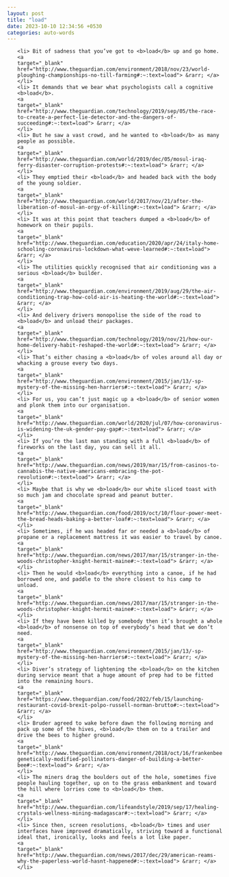 ```yaml
---
layout: post
title: "load"
date: 2023-10-10 12:34:56 +0530
categories: auto-words
---
```

<ol>

    <li> Bit of sadness that you’ve got to <b>load</b> up and go home.
    <a 
    target="_blank" 
    href="http://www.theguardian.com/environment/2018/nov/23/world-ploughing-championships-no-till-farming#:~:text=load"> &rarr; </a>
    </li>
    <li> It demands that we bear what psychologists call a cognitive <b>load</b>.
    <a 
    target="_blank" 
    href="http://www.theguardian.com/technology/2019/sep/05/the-race-to-create-a-perfect-lie-detector-and-the-dangers-of-succeeding#:~:text=load"> &rarr; </a>
    </li>
    <li> But he saw a vast crowd, and he wanted to <b>load</b> as many people as possible.
    <a 
    target="_blank" 
    href="http://www.theguardian.com/world/2019/dec/05/mosul-iraq-ferry-disaster-corruption-protests#:~:text=load"> &rarr; </a>
    </li>
    <li> They emptied their <b>load</b> and headed back with the body of the young soldier.
    <a 
    target="_blank" 
    href="http://www.theguardian.com/world/2017/nov/21/after-the-liberation-of-mosul-an-orgy-of-killing#:~:text=load"> &rarr; </a>
    </li>
    <li> It was at this point that teachers dumped a <b>load</b> of homework on their pupils.
    <a 
    target="_blank" 
    href="http://www.theguardian.com/education/2020/apr/24/italy-home-schooling-coronavirus-lockdown-what-weve-learned#:~:text=load"> &rarr; </a>
    </li>
    <li> The utilities quickly recognised that air conditioning was a serious <b>load</b> builder.
    <a 
    target="_blank" 
    href="http://www.theguardian.com/environment/2019/aug/29/the-air-conditioning-trap-how-cold-air-is-heating-the-world#:~:text=load"> &rarr; </a>
    </li>
    <li> And delivery drivers monopolise the side of the road to <b>load</b> and unload their packages.
    <a 
    target="_blank" 
    href="http://www.theguardian.com/technology/2019/nov/21/how-our-home-delivery-habit-reshaped-the-world#:~:text=load"> &rarr; </a>
    </li>
    <li> That’s either chasing a <b>load</b> of voles around all day or whacking a grouse every two days.
    <a 
    target="_blank" 
    href="http://www.theguardian.com/environment/2015/jan/13/-sp-mystery-of-the-missing-hen-harriers#:~:text=load"> &rarr; </a>
    </li>
    <li> For us, you can’t just magic up a <b>load</b> of senior women and plonk them into our organisation.
    <a 
    target="_blank" 
    href="http://www.theguardian.com/world/2020/jul/07/how-coronavirus-is-widening-the-uk-gender-pay-gap#:~:text=load"> &rarr; </a>
    </li>
    <li> If you’re the last man standing with a full <b>load</b> of fireworks on the last day, you can sell it all.
    <a 
    target="_blank" 
    href="http://www.theguardian.com/news/2019/mar/15/from-casinos-to-cannabis-the-native-americans-embracing-the-pot-revolution#:~:text=load"> &rarr; </a>
    </li>
    <li> Maybe that is why we <b>load</b> our white sliced toast with so much jam and chocolate spread and peanut butter.
    <a 
    target="_blank" 
    href="http://www.theguardian.com/food/2019/oct/10/flour-power-meet-the-bread-heads-baking-a-better-loaf#:~:text=load"> &rarr; </a>
    </li>
    <li> Sometimes, if he was headed far or needed a <b>load</b> of propane or a replacement mattress it was easier to travel by canoe.
    <a 
    target="_blank" 
    href="http://www.theguardian.com/news/2017/mar/15/stranger-in-the-woods-christopher-knight-hermit-maine#:~:text=load"> &rarr; </a>
    </li>
    <li> Then he would <b>load</b> everything into a canoe, if he had borrowed one, and paddle to the shore closest to his camp to unload.
    <a 
    target="_blank" 
    href="http://www.theguardian.com/news/2017/mar/15/stranger-in-the-woods-christopher-knight-hermit-maine#:~:text=load"> &rarr; </a>
    </li>
    <li> If they have been killed by somebody then it’s brought a whole <b>load</b> of nonsense on top of everybody’s head that we don’t need.
    <a 
    target="_blank" 
    href="http://www.theguardian.com/environment/2015/jan/13/-sp-mystery-of-the-missing-hen-harriers#:~:text=load"> &rarr; </a>
    </li>
    <li> Diver’s strategy of lightening the <b>load</b> on the kitchen during service meant that a huge amount of prep had to be fitted into the remaining hours.
    <a 
    target="_blank" 
    href="https://www.theguardian.com/food/2022/feb/15/launching-restaurant-covid-brexit-polpo-russell-norman-brutto#:~:text=load"> &rarr; </a>
    </li>
    <li> Bruder agreed to wake before dawn the following morning and pack up some of the hives, <b>load</b> them on to a trailer and drive the bees to higher ground.
    <a 
    target="_blank" 
    href="http://www.theguardian.com/environment/2018/oct/16/frankenbees-genetically-modified-pollinators-danger-of-building-a-better-bee#:~:text=load"> &rarr; </a>
    </li>
    <li> The miners drag the boulders out of the hole, sometimes five people hauling together, up on to the grass embankment and toward the hill where lorries come to <b>load</b> them.
    <a 
    target="_blank" 
    href="http://www.theguardian.com/lifeandstyle/2019/sep/17/healing-crystals-wellness-mining-madagascar#:~:text=load"> &rarr; </a>
    </li>
    <li> Since then, screen resolutions, <b>load</b> times and user interfaces have improved dramatically, striving toward a functional ideal that, ironically, looks and feels a lot like paper.
    <a 
    target="_blank" 
    href="http://www.theguardian.com/news/2017/dec/29/american-reams-why-the-paperless-world-hasnt-happened#:~:text=load"> &rarr; </a>
    </li>
